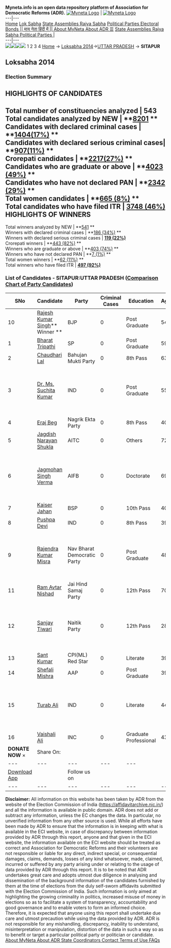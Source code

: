**Myneta.info is an open data repository platform of Association for Democratic Reforms (ADR).**
[![Myneta Logo](https://www.myneta.info/lib/img/myneta-logo.png)](https://www.myneta.info/) | [![Myneta Logo](https://www.myneta.info/lib/img/adr-logo.png)](https://adrindia.org)  
---|---  
[Home](https://www.myneta.info/) [Lok Sabha](https://www.myneta.info/#ls "Lok Sabha") [ State Assemblies ](https://www.myneta.info/#sa "State Assemblies") [Rajya Sabha](https://www.myneta.info/#rs "Rajya Sabha") [Political Parties ](https://www.myneta.info/party "Political Parties") [ Electoral Bonds ](https://www.myneta.info/electoral_bonds "Electoral Bonds") [ || माय नेता हिंदी में || ](https://translate.google.co.in/translate?prev=hp&hl=en&js=y&u=www.myneta.info&sl=en&tl=hi&history_state0=) [ About MyNeta ](https://adrindia.org/content/about-myneta) [ About ADR ](https://adrindia.org/about-adr/who-we-are) [☰](javascript:void\(0\))
[ State Assemblies ](https://www.myneta.info/#sa "State Assemblies") [ Rajya Sabha ](https://www.myneta.info/#rs "Rajya Sabha") [ Political Parties ](https://www.myneta.info/party "Political Parties")
|   
---|---  
![](https://www.myneta.info/lib/img/banner/banner-1.png)![](https://www.myneta.info/lib/img/banner/banner-2.png)![](https://www.myneta.info/lib/img/banner/banner-3.png)![](https://www.myneta.info/lib/img/banner/banner-4.png)
1  2  3  4 
[Home](https://www.myneta.info/) → [Loksabha 2014](https://www.myneta.info/ls2014/)→[UTTAR PRADESH](https://www.myneta.info/ls2014/index.php?action=show_constituencies&state_id=24) → **SITAPUR**
### 
## Loksabha 2014
###  Election Summary 
HIGHLIGHTS OF CANDIDATES  
---  
Total number of constituencies analyzed |  543   
Total candidates analyzed by NEW | **[8201](https://www.myneta.info/ls2014/index.php?action=summary&subAction=candidates_analyzed&sort=candidate#summary) **  
Candidates with declared criminal cases | **[1404(17%)](https://www.myneta.info/ls2014/index.php?action=summary&subAction=crime&sort=candidate#summary) **  
Candidates with declared serious criminal cases| **[907(11%)](https://www.myneta.info/ls2014/index.php?action=summary&subAction=serious_crime&sort=candidate#summary) **  
Crorepati candidates | **[2217(27%)](https://www.myneta.info/ls2014/index.php?action=summary&subAction=crorepati&sort=candidate#summary) **  
Candidates who are graduate or above | **[4023 (49%)](https://www.myneta.info/ls2014/index.php?action=summary&subAction=education&sort=candidate#summary) **  
Candidates who have not declared PAN | **[2342 (29%)](https://www.myneta.info/ls2014/index.php?action=summary&subAction=without_pan&sort=candidate#summary) **  
Total women candidates | **[665 (8%)](https://www.myneta.info/ls2014/index.php?action=summary&subAction=women_candidate&sort=candidate#summary) **  
Total candidates who have filed ITR | [**3748 (46%)**](https://www.myneta.info/ls2014/index.php?action=summary&subAction=filed_itr&sort=candidate#summary)  
HIGHLIGHTS OF WINNERS  
---  
Total winners analyzed by NEW | **[541](https://www.myneta.info/ls2014/index.php?action=summary&subAction=winner_analyzed&sort=candidate#summary) **  
Winners with declared criminal cases | **[186 (34%)](https://www.myneta.info/ls2014/index.php?action=summary&subAction=winner_crime&sort=candidate#summary) **  
Winners with declared serious criminal cases | **[119 (22%)](https://www.myneta.info/ls2014/index.php?action=summary&subAction=winner_serious_crime&sort=candidate#summary)**  
Crorepati winners | **[443 (82%)](https://www.myneta.info/ls2014/index.php?action=summary&subAction=winner_crorepati&sort=candidate#summary) **  
Winners who are graduate or above | **[403 (74%)](https://www.myneta.info/ls2014/index.php?action=summary&subAction=winner_education&sort=candidate#summary) **  
Winners who have not declared PAN | **[7 (1%)](https://www.myneta.info/ls2014/index.php?action=summary&subAction=winner_without_pan&sort=candidate#summary) **  
Total women winners | **[62 (11%)](https://www.myneta.info/ls2014/index.php?action=summary&subAction=winner_women&sort=candidate#summary) **  
Total winners who have filed ITR | [**497 (92%)**](https://www.myneta.info/ls2014/index.php?action=summary&subAction=winner_filed_itr&sort=candidate#summary)  
### List of Candidates - SITAPUR:UTTAR PRADESH ([Comparison Chart of Party Candidates](https://www.myneta.info/ls2014/comparisonchart.php?constituency_id=342))
SNo | Candidate| Party| Criminal Cases| Education| Age| Total Assets| Liabilities  
---|---|---|---|---|---|---|---  
10  | [Rajesh Kumar Singh](https://www.myneta.info/ls2014/candidate.php?candidate_id=5798)** Winner ** | BJP | 0 | Post Graduate| 54 | Rs 4,14,18,622 ~ 4 Crore+ | Rs 12,65,000 ~ 12 Lacs+  
1  | [Bharat Tripathi](https://www.myneta.info/ls2014/candidate.php?candidate_id=5803) | SP | 0 | Post Graduate| 59 | Rs 1,86,59,184 ~ 1 Crore+ | Rs 0 ~   
2  | [Chaudhari Lal](https://www.myneta.info/ls2014/candidate.php?candidate_id=5801) | Bahujan Mukti Party | 0 | 8th Pass| 63 | Rs 41,27,815 ~ 41 Lacs+ | Rs 0 ~   
3  | [Dr. Ms. Suchita Kumar](https://www.myneta.info/ls2014/candidate.php?candidate_id=5796) | IND | 0 | Post Graduate| 55 | ![](https://myneta.info/image_v2.php?myneta_folder=ls2014&candidate_id=5796&col=ta) | ![](https://myneta.info/image_v2.php?myneta_folder=ls2014&candidate_id=5796&col=lia)  
4  | [Eraj Beg](https://www.myneta.info/ls2014/candidate.php?candidate_id=5805) | Nagrik Ekta Party | 0 | 8th Pass| 40 | Rs 82,15,000 ~ 82 Lacs+ | Rs 0 ~   
5  | [Jagdish Narayan Shukla](https://www.myneta.info/ls2014/candidate.php?candidate_id=5802) | AITC | 0 | Others| 72 | Rs 2,15,41,100 ~ 2 Crore+ | Rs 0 ~   
6  | [Jagmohan Singh Verma](https://www.myneta.info/ls2014/candidate.php?candidate_id=6734) | AIFB | 0 | Doctorate| 69 | ![](https://myneta.info/image_v2.php?myneta_folder=ls2014&candidate_id=6734&col=ta) | ![](https://myneta.info/image_v2.php?myneta_folder=ls2014&candidate_id=6734&col=lia)  
7  | [Kaiser Jahan](https://www.myneta.info/ls2014/candidate.php?candidate_id=5800) | BSP | 0 | 10th Pass| 40 | Rs 1,55,91,045 ~ 1 Crore+ | Rs 0 ~   
8  | [Pushpa Devi](https://www.myneta.info/ls2014/candidate.php?candidate_id=5804) | IND | 0 | 8th Pass| 39 | Rs 23,66,581 ~ 23 Lacs+ | Rs 4,00,000 ~ 4 Lacs+  
9  | [Rajendra Kumar Misra](https://www.myneta.info/ls2014/candidate.php?candidate_id=5797) | Nav Bharat Democratic Party | 0 | Post Graduate| 48 | ![](https://myneta.info/image_v2.php?myneta_folder=ls2014&candidate_id=5797&col=ta) | ![](https://myneta.info/image_v2.php?myneta_folder=ls2014&candidate_id=5797&col=lia)  
11  | [Ram Avtar Nishad](https://www.myneta.info/ls2014/candidate.php?candidate_id=6739) | Jai Hind Samaj Party | 0 | 12th Pass| 70 | Rs 28,49,728 ~ 28 Lacs+ | Rs 0 ~   
12  | [Sanjay Tiwari](https://www.myneta.info/ls2014/candidate.php?candidate_id=6740) | Naitik Party | 0 | 12th Pass| 28 | ![](https://myneta.info/image_v2.php?myneta_folder=ls2014&candidate_id=6740&col=ta) | ![](https://myneta.info/image_v2.php?myneta_folder=ls2014&candidate_id=6740&col=lia)  
13  | [Sant Kumar](https://www.myneta.info/ls2014/candidate.php?candidate_id=6737) | CPI(ML) Red Star | 0 | Literate| 39 | Rs 90,500 ~ 90 Thou+ | Rs 0 ~   
14  | [Shefali Mishra](https://www.myneta.info/ls2014/candidate.php?candidate_id=6735) | AAP | 0 | Post Graduate| 39 | Rs 45,03,611 ~ 45 Lacs+ | Rs 33,00,000 ~ 33 Lacs+  
15  | [Turab Ali](https://www.myneta.info/ls2014/candidate.php?candidate_id=6741) | IND | 0 | Literate| 44 | ![](https://myneta.info/image_v2.php?myneta_folder=ls2014&candidate_id=6741&col=ta) | ![](https://myneta.info/image_v2.php?myneta_folder=ls2014&candidate_id=6741&col=lia)  
16  | [Vaishali Ali](https://www.myneta.info/ls2014/candidate.php?candidate_id=5799) | INC | 0 | Graduate Professional| 43 | Rs 4,34,45,878 ~ 4 Crore+ | Rs 0 ~   
|  **DONATE NOW** × |  Share On:  | [](https://api.whatsapp.com/send?text=https%3A%2F%2Fmyneta.info%2Fpunjab2022%2Findex.php%3Faction%3Dshow_constituencies%26state_id%3D19) | [](https://www.facebook.com/sharer/sharer.php?u=https%3A%2F%2Fmyneta.info%2Fpunjab2022%2Findex.php%3Faction%3Dshow_constituencies%26state_id%3D19) | [](https://twitter.com/share?url=https%3A%2F%2Fmyneta.info%2Fpunjab2022%2Findex.php%3Faction%3Dshow_constituencies%26state_id%3D19)  
---|---|---|---|---  
| [ Download App ](https://play.google.com/store/apps/details?id=com.webrosoft.myneta1&pcampaignid=pcampaignidMKT-Other-global-all-co-prtnr-py-PartBadge-Mar2515-1) | [](https://play.google.com/store/apps/details?id=com.webrosoft.myneta1&pcampaignid=pcampaignidMKT-Other-global-all-co-prtnr-py-PartBadge-Mar2515-1) |  Follow us on  | [](https://www.facebook.com/adrindia.org/) | [](https://twitter.com/adrspeaks) | [](https://groups.google.com/g/national-election-watch?hl=en&pli=1) | [](https://www.instagram.com/adrspeaks/) | [](https://www.youtube.com/user/adrspeaks) | [](https://sharechat.com/profile/adrspeaks)  
---|---|---|---|---|---|---|---|---  
**Disclaimer:** All information on this website has been taken by ADR from the website of the Election Commission of India (https://affidavitarchive.nic.in/) and all the information is available in public domain. ADR does not add or subtract any information, unless the EC changes the data. In particular, no unverified information from any other source is used. While all efforts have been made by ADR to ensure that the information is in keeping with what is available in the ECI website, in case of discrepancy between information provided by ADR through this report, anyone and that given in the ECI website, the information available on the ECI website should be treated as correct and Association for Democratic Reforms and their volunteers are not responsible or liable for any direct, indirect special, or consequential damages, claims, demands, losses of any kind whatsoever, made, claimed, incurred or suffered by any party arising under or relating to the usage of data provided by ADR through this report. It is to be noted that ADR undertakes great care and adopts utmost due diligence in analysing and dissemination of the background information of the candidates furnished by them at the time of elections from the duly self-sworn affidavits submitted with the Election Commission of India. Such information is only aimed at highlighting the growing criminality in politics, increased misuse of money in elections so as to facilitate a system of transparency, accountability and good governance and to enable voters to form an informed choice. Therefore, it is expected that anyone using this report shall undertake due care and utmost precaution while using the data provided by ADR. ADR is not responsible for any mishandling, discrepancy, inability to understand, misinterpretation or manipulation, distortion of the data in such a way so as to benefit or target a particular political party or politician or candidate. 
[ About MyNeta ](https://adrindia.org/content/about-myneta) [ About ADR ](https://adrindia.org/about-adr/who-we-are) [ State Coordinators ](https://adrindia.org/about-adr/state-coordinators) [ Contact ](https://adrindia.org/contact-us) [ Terms of Use ](https://adrindia.org/content/adr-terms-use) [ FAQs ](https://adrindia.org/content/faqs)
